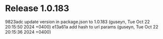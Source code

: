 # Release 1.0.183

9823adc update version in package.json to 1.0.183 (guseyn, Tue Oct 22 20:15:50 2024 +0400)
e13a61a add hash to url params (guseyn, Tue Oct 22 20:15:36 2024 +0400)
